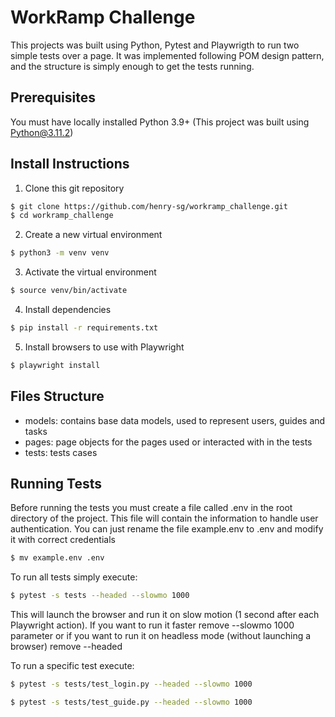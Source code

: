 # WorkRamp Challenge
This projects was built using Python, Pytest and Playwrigth to run two simple tests over a page. It was implemented following POM design pattern, and the structure is simply enough to get the tests running.

## Prerequisites
You must have locally installed Python 3.9+ (This project was built using Python@3.11.2)

## Install Instructions
1. Clone this git repository
```bash
$ git clone https://github.com/henry-sg/workramp_challenge.git
$ cd workramp_challenge
```
2. Create a new virtual environment
```bash
$ python3 -m venv venv
```
3. Activate the virtual environment
```bash
$ source venv/bin/activate
```
4. Install dependencies
```bash
$ pip install -r requirements.txt
```
5. Install browsers to use with Playwright
```bash
$ playwright install
```

## Files Structure
- models: contains base data models, used to represent users, guides and tasks
- pages: page objects for the pages used or interacted with in the tests
- tests: tests cases

## Running Tests

Before running the tests you must create a file called .env in the root directory of the project. This file will contain the information to handle user authentication. You can just rename the file example.env to .env and modify it with correct credentials
```bash
$ mv example.env .env
```

To run all tests simply execute:
```bash
$ pytest -s tests --headed --slowmo 1000
```
This will launch the browser and run it on slow motion (1 second after each Playwright action). If you want to run it faster remove --slowmo 1000 parameter or if you want to run it on headless mode (without launching a browser) remove --headed

To run a specific test execute:
```bash
$ pytest -s tests/test_login.py --headed --slowmo 1000
```
```bash
$ pytest -s tests/test_guide.py --headed --slowmo 1000
```